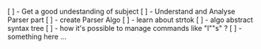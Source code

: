 [ ] - Get a good undestanding of subject
[ ] - Understand and Analyse Parser part 
[ ] - create Parser Algo
[ ] - learn about strtok
[ ] - algo abstract syntax tree
[ ] - how it's possible to manage commands like "l""s" ?
[ ] - something here ...

